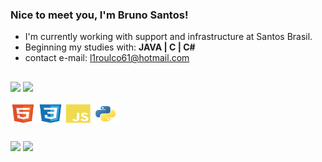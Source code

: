 ### Nice to meet you, I'm Bruno Santos!

-  I'm currently working with support and infrastructure at Santos Brasil.
-  Beginning my studies with: <strong> JAVA | C | C#</strong> 
-  contact e-mail: l1roulco61@hotmail.com

##

<div>
  <img height="180em" src="https://github-readme-stats.vercel.app/api?username=brn-l1rou&show_icons=true&theme=onedark"/>
  <img height="180em" src="https://github-readme-stats.vercel.app/api/top-langs/?username=brn-l1rou&layout=compact&langs_count5&theme=onedark"/>
</div>
<div style="display: inline_block"><br>
  <img align="center" alt="HTML-Icon" height="30" width="40" src="https://raw.githubusercontent.com/devicons/devicon/master/icons/html5/html5-original.svg">
  <img align="center" alt="CSS-Icon" height="30" width="40" src="https://raw.githubusercontent.com/devicons/devicon/master/icons/css3/css3-original.svg">
  <img align="center" alt="Js-Icon" height="30" width="40" src="https://raw.githubusercontent.com/devicons/devicon/master/icons/javascript/javascript-plain.svg">
  <img align="center" alt="Python-Icon" height="30" width="40" src="https://raw.githubusercontent.com/devicons/devicon/master/icons/python/python-original.svg">
</div>

##

<div> 
  <a href="https://www.instagram.com/bruno.xl1" target="_blank"><img src="https://img.shields.io/badge/-Instagram-%23E4405F?style=for-the-badge&logo=instagram&logoColor=white" target="_blank"></a>
  <a href=https://www.linkedin.com/in/bruno-santos-ara%C3%BAjo-10936128a target="_blank"><img src="https://img.shields.io/badge/-LinkedIn-%230077B5?style=for-the-badge&logo=linkedin&logoColor=white" target="_blank"></a> 
</div>
